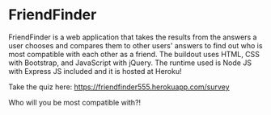 # FriendFinder

FriendFinder is a web application that takes the results from the answers a user chooses and compares them to other users' answers to find out who is most compatible with each other as a friend. The buildout uses HTML, CSS with Bootstrap, and JavaScript with jQuery. The runtime used is Node JS with Express JS included and it is hosted at Heroku! 

Take the quiz here: https://friendfinder555.herokuapp.com/survey

Who will you be most compatible with?!
